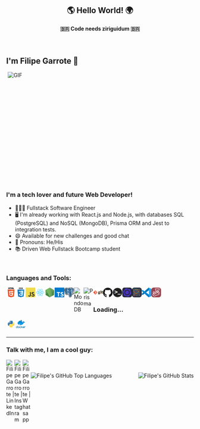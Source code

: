 <h2 align="center">🌎 Hello World! 🌍</h2> 
<h4 align="center">🇧🇷 Code needs ziriguidum 🇧🇷</h2> 
<br />


## I'm Filipe Garrote  👋

 <img align="right" alt="GIF" src="https://camo.githubusercontent.com/683e2187241c641430216c864ce93fc5a0e0dfb232c5a01d1c54b54d63aa8cb2/68747470733a2f2f63646e2e6472696262626c652e636f6d2f75736572732f313136323037372f73637265656e73686f74732f333834383931342f70726f6772616d6d65722e676966" width="500" height="320" />


### I'm a tech lover and future Web Developer!
- 👨🏻‍💻 Fullstack Software Engineer
- 🖥️ I'm already working with React.js and Node.js, with databases SQL (PostgreSQL) and NoSQL (MongoDB), Prisma ORM and Jest to integration tests.
- 😄 Available for new challenges and good chat 
- 💬 Pronouns: He/His
- 📚 Driven Web Fullstack Bootcamp student

<br />

### Languages and Tools:<br>


<img align="left" alt="HTML5" width="26px" src="https://raw.githubusercontent.com/github/explore/80688e429a7d4ef2fca1e82350fe8e3517d3494d/topics/html/html.png" />
<img align="left" alt="CSS3" width="26px" src="https://raw.githubusercontent.com/github/explore/80688e429a7d4ef2fca1e82350fe8e3517d3494d/topics/css/css.png" />
<img align="left" alt="JavaScript" width="26px" src="https://raw.githubusercontent.com/github/explore/80688e429a7d4ef2fca1e82350fe8e3517d3494d/topics/javascript/javascript.png" />
<img align="left" alt="React" width="26px" src="https://raw.githubusercontent.com/github/explore/80688e429a7d4ef2fca1e82350fe8e3517d3494d/topics/react/react.png" />
<img align="left" alt="Node.js" width="26px" src="https://raw.githubusercontent.com/github/explore/80688e429a7d4ef2fca1e82350fe8e3517d3494d/topics/nodejs/nodejs.png" />
<img align="left" alt="Typescript" width="26px" src="https://raw.githubusercontent.com/github/explore/80688e429a7d4ef2fca1e82350fe8e3517d3494d/topics/typescript/typescript.png" />
<img align="left" alt="Postgresql" width="26px" src="https://raw.githubusercontent.com/github/explore/80688e429a7d4ef2fca1e82350fe8e3517d3494d/topics/postgresql/postgresql.png" />
<img align="left" alt="MondoDB" width="26px" heigth="26px" src="https://cdn.jsdelivr.net/gh/devicons/devicon/icons/mongodb/mongodb-original.svg" />
<img align="left" alt="Prisma" width="26px" src="https://skills.thijs.gg/icons?i=prisma&theme=light" />
<img align="center" alt="Jest" width="26px" src="https://raw.githubusercontent.com/jpb06/jpb06/master/icons/Jest.svg" />
<img align="left" alt="Git" width="26px" src="https://raw.githubusercontent.com/github/explore/80688e429a7d4ef2fca1e82350fe8e3517d3494d/topics/git/git.png" />
<img align="left" alt="GitHub" width="26px" src="https://raw.githubusercontent.com/github/explore/78df643247d429f6cc873026c0622819ad797942/topics/github/github.png" />
<img align="left" alt="Terminal" width="26px" 
src="https://raw.githubusercontent.com/github/explore/80688e429a7d4ef2fca1e82350fe8e3517d3494d/topics/terminal/terminal.png" />
<img align="left" alt="ESLint" width="26px" heigth="26px" src="https://raw.githubusercontent.com/jpb06/jpb06/master/icons/Eslint-Dark.svg" />
<img align="left" alt="Prettier" width="26px" heigth="26px" src="https://raw.githubusercontent.com/jpb06/jpb06/master/icons/Prettier-Dark.svg" />
<img align="left" alt="Visual Studio Code" width="26px" src="https://raw.githubusercontent.com/github/explore/80688e429a7d4ef2fca1e82350fe8e3517d3494d/topics/visual-studio-code/visual-studio-code.png" />

<br />




<h3>Loading...</h3>

<img align="left" alt="python" width="26px" src="https://raw.githubusercontent.com/github/explore/80688e429a7d4ef2fca1e82350fe8e3517d3494d/topics/python/python.png" />
<img align="left" alt="Docker" width="26px" src="https://raw.githubusercontent.com/github/explore/80688e429a7d4ef2fca1e82350fe8e3517d3494d/topics/docker/docker.png" />

<br />

<br />


---



### Talk with me, I am a cool guy:
[<img align="left" alt="Filipe Garrote | LinkedIn" width="22px" src="https://cdn.jsdelivr.net/npm/simple-icons@v3/icons/linkedin.svg" />][linkedin]
[<img align="left" alt="Filipe Garrote | Instagram" width="22px" src="https://cdn.jsdelivr.net/npm/simple-icons@v3/icons/instagram.svg" />][instagram]
[<img align="left" alt="Filipe Garrote | Whatsapp" width="22px" src="https://cdn.jsdelivr.net/npm/simple-icons@v3/icons/whatsapp.svg" />][whatsapp]

<br />

<br />

<div align="bottom">
 <img align="right" alt="Filipe's GitHub Stats" src="https://github-readme-stats.vercel.app/api?username=FilipeGarroteDev&show_icons=true&hide_border=true&theme=dracula" />

 <img align="left" alt="Filipe's GitHub Top Languages" src="https://github-readme-stats.vercel.app/api/top-langs/?username=FilipeGarroteDev&hide_border=true&theme=dracula" />
 </div>


[instagram]: https://www.instagram.com/garrote94/
[linkedin]: https://www.linkedin.com/in/filipegarrote/
[whatsapp]: https://wa.me/5511954630107
